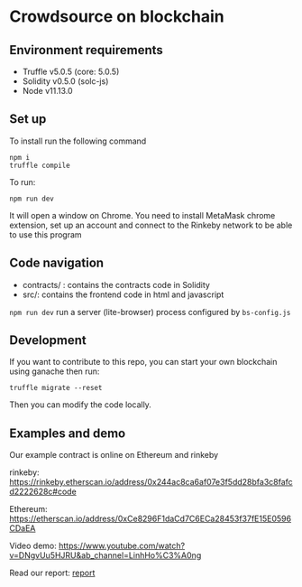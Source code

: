 # Crowdsource on blockchain

## Environment requirements
* Truffle v5.0.5 (core: 5.0.5)
* Solidity v0.5.0 (solc-js)
* Node v11.13.0

## Set up
To install run the following command

```
npm i
truffle compile
```

To run:
```
npm run dev
```

It will open a window on Chrome. You need to install MetaMask chrome extension, 
set up an account and connect to the Rinkeby network to be able to use this program

## Code navigation
* contracts/ : contains the contracts code in Solidity
* src/: contains the frontend code in html and javascript

`npm run dev` run a server (lite-browser) process configured by `bs-config.js` 

## Development
If you want to contribute to this repo, you can start your own blockchain using ganache then run:

```
truffle migrate --reset
```
Then you can modify the code locally.

## Examples and demo
Our example contract is online on Ethereum and rinkeby

rinkeby: https://rinkeby.etherscan.io/address/0x244ac8ca6af07e3f5dd28bfa3c8fafcd2222628c#code

Ethereum: https://etherscan.io/address/0xCe8296F1daCd7C6ECa28453f37fE15E0596CDaEA

Video demo:
https://www.youtube.com/watch?v=DNgvUu5HJRU&ab_channel=LinhHo%C3%A0ng

Read our report: [report](HOW_IT_WORKS.pdf)
